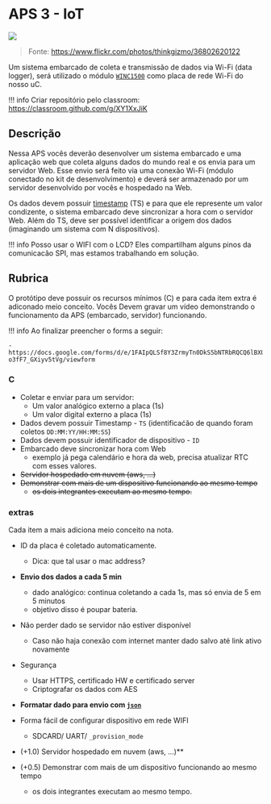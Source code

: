 # APS 3 - IoT

![](https://live.staticflickr.com/4355/36802620122_fe3ca90fca_c.jpg)

> Fonte: https://www.flickr.com/photos/thinkgizmo/36802620122

Um sistema embarcado de coleta e transmissão de dados via Wi-Fi (data logger), será utilizado o módulo [`WINC1500`](https://www.microchip.com/wwwproducts/en/ATWINC1500) como placa de rede Wi-Fi do nosso uC. 


!!! info
    Criar repositório pelo classroom: https://classroom.github.com/g/XY1XxJiK

## Descrição

Nessa APS vocês deverão desenvolver um sistema embarcado e uma aplicação web que coleta alguns dados do mundo real e os envia para um servidor Web. Esse envio será feito via uma conexão Wi-Fi (módulo conectado no kit de desenvolvimento) e deverá ser armazenado por um servidor desenvolvido por vocês e hospedado na Web.

Os dados devem possuir [timestamp](https://en.wikipedia.org/wiki/Timestamp) (TS) e para que ele represente um valor condizente, o sistema embarcado deve sincronizar a hora com o servidor Web. Além do TS, deve ser possível identificar a origem dos dados (imaginando um sistema com N dispositivos).

!!! info 
    Posso usar o WIFI com o LCD? Eles compartilham alguns pinos da comunicacão SPI, mas estamos trabalhando em solução. 

## Rubrica

O protótipo deve possuir os recursos mínimos (C) e para cada item extra é adiconado meio conceito. Vocês Devem gravar um vídeo demonstrando o funcionamento da APS (embarcado, servidor) funcionando.

!!! info
    Ao finalizar preencher o forms a seguir:
    
    - https://docs.google.com/forms/d/e/1FAIpQLSf8Y3ZrmyTn0DkS5bNTRbRQCQ6lBXUE6E-o3fF7_GXiyv5tVg/viewform

### C

- Coletar e enviar para um servidor:
    - Um valor analógico externo a placa (1s)
    - Um valor digital externo a placa (1s)
- Dados devem possuir Timestamp - `TS` (identificaćão de quando foram coletos `DD:MM:YY/HH:MM:SS`)
- Dados devem possuir identificador de dispositivo - `ID`
- Embarcado deve sincronizar hora com Web
    - exemplo já pega calendário e hora da web, precisa atualizar RTC com esses valores.
- ~~Servidor hospedado em nuvem (aws, ...)~~
- ~~Demonstrar com mais de um dispositivo funcionando ao mesmo tempo~~
    - ~~os dois integrantes executam ao mesmo tempo.~~
    
### extras

Cada item a mais adiciona meio conceito na nota.

- ID da placa é coletado automaticamente.
    - Dica: que tal usar o mac address?
- **Envio dos dados a cada 5 min**
    - dado analógico: continua coletando a cada 1s, mas só envia de 5 em 5 minutos 
    - objetivo disso é poupar bateria.
- Não perder dado se servidor não estiver disponível
    - Caso não haja conexão com internet manter dado salvo até link ativo novamente
- Segurança 
    - Usar HTTPS, certificado HW e certificado server
    - Criptografar os dados com AES
- **Formatar dado para envio com [`json`](https://github.com/zserge/jsmn)**
- Forma fácil de configurar dispositivo em rede WIFI
    - SDCARD/ UART/ `_provision_mode`

- (+1.0) Servidor hospedado em nuvem (aws, ...)**
- (+0.5) Demonstrar com mais de um dispositivo funcionando ao mesmo tempo
    - os dois integrantes executam ao mesmo tempo.
